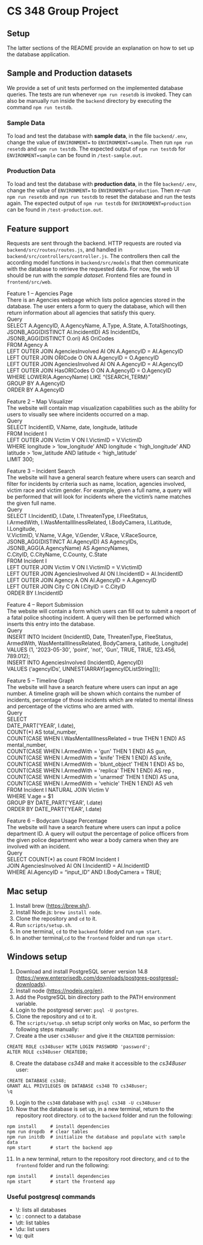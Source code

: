 # CS 348 Group Project
## Setup
The latter sections of the README provide an explanation on how to set up the database application.
## Sample and Production datasets
We provide a set of unit tests performed on the implemented database queries. The tests are run whenever `npm run resetdb` is invoked. They can also be manually run inside the `backend` directory by executing the command `npm run testdb`.
### Sample Data
To load and test the database with **sample data**, in the file `backend/.env`, change the value of `ENVIRONMENT=` to `ENVIRONMENT=sample`. Then run `npm run resetdb` and `npm run testdb`. The expected output of `npm run testdb` for `ENVIRONMENT=sample` can be found in `/test-sample.out`.
### Production Data
To load and test the database with **production data**, in the file `backend/.env`, change the value of `ENVIRONMENT=` to `ENVIRONMENT=production`. Then *re-run* `npm run resetdb` and `npm run testdb` to reset the database and run the tests again. The expected output of `npm run testdb` for `ENVIRONMENT=production` can be found in `/test-production.out`.

## Feature support
Requests are sent through the backend. HTTP requests are routed via `backend/src/routes/routes.js`, and handled in `backend/src/controllers/controller.js`. The controllers then call the according model functions in `backend/src/models` that then communicate with the database to retrieve the requested data.
For now, the web UI should be run with the *sample dataset*. Frontend files are found in `frontend/src/web`.

Feature 1 – Agencies Page  <br>
There is an Agencies webpage which lists police agencies stored in the database. The user enters a form to query the database, which will then return information about all agencies that satisfy this query. <br>
Query <br>
SELECT A.AgencyID, A.AgencyName, A.Type, A.State, A.TotalShootings,<br> 
	JSONB_AGG(DISTINCT AI.IncidentID) AS IncidentIDs, JSONB_AGG(DISTINCT O.ori) 	 AS OriCodes <br>
FROM Agency A <br>
LEFT OUTER JOIN AgenciesInvolved AI ON A.AgencyID = AI.AgencyID <br>
LEFT OUTER JOIN ORICode O ON A.AgencyID = O.AgencyID <br>
LEFT OUTER JOIN AgenciesInvolved AI ON A.AgencyID = AI.AgencyID <br>
LEFT OUTER JOIN HasORICodes O ON A.AgencyID = O.AgencyID <br>
WHERE LOWER(A.AgencyName) LIKE “{SEARCH_TERM}” <br>
GROUP BY A.AgencyID <br>
ORDER BY A.AgencyID <br>

 
Feature 2 – Map Visualizer  
The website will contain map visualization capabilities such as the ability for users to visually see where incidents occurred on a map. <br>
Query <br>
SELECT IncidentID, V.Name, date, longitude, latitude <br>
FROM Incident I <br>
LEFT OUTER JOIN Victim V ON I.VictimID = V.VictimID <br>
WHERE longitude > ‘low_longitude’ AND longitude < ‘high_longitude’ AND <br>
          latitude > ‘low_latitude AND latitude < ‘high_latitude’ <br>
LIMIT 300; <br>
 
 
Feature 3 – Incident Search  <br>
The website will have a general search feature where users can search and filter for incidents by criteria such as name, location, agencies involved, victim race and victim gender. For example, given a full name, a query will be performed that will look for incidents where the victim’s name matches the given full name. <br>
Query <br>
SELECT I.IncidentID, I.Date, I.ThreatenType, I.FleeStatus, <br>
	I.ArmedWith, I.WasMentalIllnessRelated, I.BodyCamera, I.Latitude, <br>
	I.Longitude, <br>
	V.VictimID, V.Name, V.Age, V.Gender, V.Race, V.RaceSource, <br>
	JSONB_AGG(DISTINCT AI.AgencyID) AS AgencyIDs, <br>
	JSONB_AGG(A.AgencyName) AS AgencyNames, <br>
	C.CityID, C.CityName, C.County, C.State <br>
FROM Incident I <br>
LEFT OUTER JOIN Victim V ON I.VictimID = V.VictimID <br>
LEFT OUTER JOIN AgenciesInvolved AI ON I.IncidentID = AI.IncidentID <br>
LEFT OUTER JOIN Agency A ON AI.AgencyID = A.AgencyID <br>
LEFT OUTER JOIN City C ON I.CityID = C.CityID <br>
ORDER BY I.IncidentID <br>
 
 
Feature 4 – Report Submission  <br>
The website will contain a form which users can fill out to submit a report of a fatal police shooting incident. A query will then be performed which inserts this entry into the database. <br>
Query <br>
INSERT INTO Incident (IncidentID, Date, ThreatenType, FleeStatus, ArmedWith, 	WasMentalIllnessRelated, BodyCamera, Latitude, Longitude) <br>
VALUES (1, '2023-05-30', 'point', 'not', 'Gun', TRUE, TRUE, 123.456, 		789.012); <br>
INSERT INTO AgenciesInvolved (IncidentID, AgencyID) <br>
VALUES (‘agencyIDs’, UNNEST(ARRAY[agencyIDListString])); <br>
 
 
 
Feature 5 – Timeline Graph <br> 
The website will have a search feature where users can input an age number. A timeline graph will be shown which contains the number of incidents, percentage of those incidents which are related to mental illness and percentage of the victims who are armed with.  <br>
Query  <br>
SELECT  <br>
    DATE_PART('YEAR', I.date), <br>
    COUNT(*) AS total_number, <br>
    COUNT(CASE WHEN I.WasMentalIllnessRelated = true THEN 1 END) AS <br>
    mental_number, <br>
    COUNT(CASE WHEN I.ArmedWith = 'gun' THEN 1 END) AS gun, <br>
    COUNT(CASE WHEN I.ArmedWith = 'knife' THEN 1 END) AS knife, <br>
    COUNT(CASE WHEN I.ArmedWith = 'blunt_object' THEN 1 END) AS bo, <br>
    COUNT(CASE WHEN I.ArmedWith = 'replica' THEN 1 END) AS rep , <br>
    COUNT(CASE WHEN I.ArmedWith = 'unarmed' THEN 1 END) AS una,  <br>
    COUNT(CASE WHEN I.ArmedWith = 'vehicle' THEN 1 END) AS veh  <br>
    FROM Incident I NATURAL JOIN Victim V    <br>
    WHERE V.age = $1 <br>
    GROUP BY DATE_PART('YEAR', I.date) <br>
    ORDER BY DATE_PART('YEAR', I.date) <br>
  
 
 
Feature 6 – Bodycam Usage Percentage  <br>
The website will have a search feature where users can input a police department ID. A query will output the percentage of police officers from the given police department who wear a body camera when they are involved with an incident. <br>
Query <br>
SELECT COUNT(*) as count FROM Incident I <br>
JOIN AgenciesInvolved AI ON I.IncidentID = AI.IncidentID <br>
WHERE AI.AgencyID = “input_ID” AND I.BodyCamera = TRUE; <br>



## Mac setup
1. Install brew (https://brew.sh/).
2. Install Node.js: `brew install node`.
3. Clone the repository and `cd` to it.
4. Run `scripts/setup.sh`.
5. In one terminal, `cd` to the `backend` folder and run `npm start`.
6. In another terminal,`cd` to the `frontend` folder and run `npm start`.
## Windows setup
1. Download and install PostgreSQL server version 14.8 (https://www.enterprisedb.com/downloads/postgres-postgresql-downloads).
2. Install node (https://nodejs.org/en).
3. Add the PostgreSQL bin directory path to the PATH environment variable.
4. Login to the postgresql server: `psql -U postgres`.
5. Clone the repository and `cd` to it.
6. The `scripts/setup.sh` setup script only works on Mac, so perform the following steps manually:
7. Create a the user `cs348user` and give it the `CREATEDB` permission:
```
CREATE ROLE cs348user WITH LOGIN PASSWORD 'password';
ALTER ROLE cs348user CREATEDB;
```
8. Create the database *cs348* and make it accessible to the *cs348user* user:
```
CREATE DATABASE cs348;
GRANT ALL PRIVILEGES ON DATABASE cs348 TO cs348user;
\q
```
9. Login to the `cs348` database with `psql cs348 -U cs348user`
10. Now that the database is set up, in a new terminal, return to the repository root directory. `cd` to the `backend` folder and run the following:
```
npm install     # install dependencies
npm run dropdb  # clear tables
npm run initdb  # initialize the database and populate with sample data
npm start       # start the backend app
```
11. In a new terminal, return to the repository root directory, and `cd` to the `frontend` folder and run the following:
```
npm install     # install dependencies
npm start       # start the frontend app
```

### Useful postgresql commands
* \l: lists all databases
* \c <database>: connect to a database
* \dt: list tables
* \du: list users
* \q: quit

